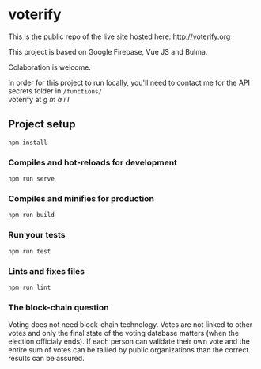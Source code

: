 # voterify
  
This is the public repo of the live site hosted here: http://voterify.org  
  
This project is based on Google Firebase, Vue JS and Bulma.   
  
Colaboration is welcome.  

In order for this project to run locally, you'll need to contact me  for the API secrets folder in `/functions/`  
voterify at _g_ _m_ _a_ _i_ _l_ 

## Project setup
```
npm install
```

### Compiles and hot-reloads for development
```
npm run serve
```

### Compiles and minifies for production
```
npm run build
```

### Run your tests
```
npm run test
```

### Lints and fixes files
```
npm run lint
```

### The block-chain question
Voting does not need block-chain technology.  Votes are not linked to other votes and only the final state of the voting database matters (when the election officialy ends).  If each person can validate their own vote and the entire sum of votes can be tallied by public organizations than the correct results can be assured.
